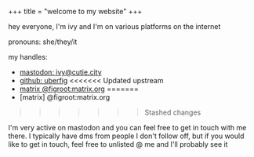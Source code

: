 +++
title = "welcome to my website"
+++



hey everyone, I'm ivy and I'm on various platforms on the internet

pronouns: she/they/it

my handles:
- [mastodon: ivy@cutie.city](https://cutie.city/@ivy)
- [github: uberfig](https://github.com/uberfig)
<<<<<<< Updated upstream
- [matrix @figroot:matrix.org](https://matrix.to/#/@figroot:matrix.org)
=======
- [matrix] @figroot:matrix.org
>>>>>>> Stashed changes

I'm very active on mastodon and you can feel free to get in touch with me there. I typically have dms from people I don't follow off, but if you would like to get in touch, feel free to unlisted @ me and I'll probably see it
